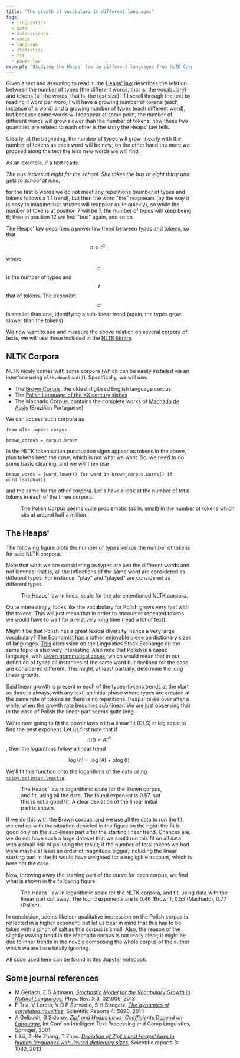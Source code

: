 ```yaml
---
title: "The growth of vocabulary in different languages"
tags:
  - linguistics
  - data
  - data-science
  - words
  - language
  - statistics
  - fit
  - power-law
excerpt: "Studying the Heaps' law in different languages from NLTK Corpora"
---
```


Given a text and assuming to read it, the [Heaps' law](https://en.wikipedia.org/wiki/Heaps'_law) describes the relation between the number of types (the different words, that is, the vocabulary) and tokens (all the words, that is, the text size). If I scroll through the text by reading it word per word, I will have a growing number of tokens (each instance of a word) and a growing number of types (each different word), but because some words will reappear at some point, the number of different words will grow slower than the number of tokens: how these two quantities are related to each other is the story the Heaps' law tells.

Clearly, at the beginning, the number of types will grow linearly with the number of tokens as each word will be new; on the other hand the more we proceed along the text the less new words we will find. 

As an example, if a text reads 

_The bus leaves at eight for the school. She takes the bus at eight thirty and gets to school at nine._

for the first 6 words we do not meet any repetitions (number of types and tokens follows a 1:1 trend), but then the word "the" reappears (by the way it is easy to imagine that articles will reappear quite quickly), so while the number of tokens at position 7 will be 7, the number of types will keep being 6; then in position 12 we find "bus" again, and so on.

The Heaps' law describes a power law trend between types and tokens, so that 

$$
n \propto t^\alpha \ ,
$$

where $$n$$ is the number of types and $$t$$ that of tokens. The exponent $$\alpha$$ is smaller than one, identifying a sub-linear trend (again, the types grow slower than the tokens).

We now want to see and measure the above relation on several corpora of texts, we will use those included in the [NLTK library](http://www.nltk.org).

## NLTK Corpora

NLTK nicely comes with some corpora (which can be easily installed via an interface using `nltk.download()`). Specifically, we will use:

* The [Brown Corpus](https://en.wikipedia.org/wiki/Brown_Corpus), the oldest digitised English language corpus
* The [Polish Language of the XX century sixties](http://www.tei-c.org/Activities/Projects/po01.xml)
* The Machado Corpus, contains the complete works of [Machado de Assis](https://en.wikipedia.org/wiki/Machado_de_Assis) (Brazilian Portuguese)

We can access such corpora as

```
from nltk import corpus

brown_corpus = corpus.brown
```

In the NLTK tokenisation punctuation signs appear as tokens in the above, plus tokens keep the case, which is not what we want. So, we need to do some basic cleaning, and we will then use

```
brown_words = [word.lower() for word in brown_corpus.words() if word.isalpha()]
```

and the same for the other corpora. Let's have a look at the number of total tokens in each of the three corpora.

<figure style="width: 600px" class="align-center">
  <img src="{{ site.url }}{{ site.baseurl }}/images/num-tokens-nltk.svg" alt="">
  <figcaption>The Polish Corpus seems quite problematic (as in, small) in the number of tokens which sits at around half a million.</figcaption>
</figure> 

## The Heaps'

The following figure plots the number of types versus the number of tokens for said NLTK corpora.

Note that what we are considering as types are just the different words and not lemmas: that is, all the inflections of the same word are considered as different types. For instance, "play" and "played" are considered as different types.

<figure style="width: 600px" class="align-center">
  <img src="{{ site.url }}{{ site.baseurl }}/images/heaps-nltk-linear.svg" alt="">
  <figcaption>The Heaps' law in linear scale for the aforementioned NLTK corpora.</figcaption>
</figure> 

Quite interestingly, looks like the vocabulary for Polish grows very fast with the tokens. This will just mean that in order to encounter repeated tokens we would have to wait for a relatively long time (read a lot of text). 

Might it be that Polish has a great lexical diversity, hence a very large vocabulary? [The Economist](http://www.economist.com/blogs/johnson/2010/06/counting_words) has a rather enjoyable piece on dictionary sizes of languages. [This](http://linguistics.stackexchange.com/questions/3393/which-language-has-the-biggest-vocabulary) discussion on the Linguistics Stack Exchange on the same topic is also very interesting.
Also note that Polish is a cased language, with [seven grammatical cases](https://en.wikipedia.org/wiki/Polish_language), which would mean that in our definition of types all instances of the same word but declined for the case are considered different. This might, at least partially, determine the long linear growth. 

Said linear growth is present in each of the types-tokens trends at the start as there is always, with any text, an initial phase where types are created at the same rate of tokens as there is no repetitions. Heaps' takes over after a while, when the growth rate becomes sub-linear. We are just observing that in the case of Polish the linear part seems quite long.

We're now going to fit the power laws with a linear fit (OLS) in log scale to find the best exponent. Let us first note that if $$n(t) = At^\alpha$$, then the logarithms follow a linear trend 

$$
\log(n) = \log(A) + \alpha \log(t) 
$$

We'll fit this function onto the logarithms of the data using [`scipy.optimize.leastsq`](https://docs.scipy.org/doc/scipy-0.18.1/reference/generated/scipy.optimize.leastsq.html). 

<figure style="width: 400px" class="align-right">
  <img src="{{ site.url }}{{ site.baseurl }}/images/heaps-log-brown-all.svg" alt="">
  <figcaption>The Heaps' law in logarithmic scale for the Brown corpus, and fit, using all the data. The found exponent is 0.57, but this is not a good fit. A clear deviation of the linear initial part is shown.</figcaption>
</figure> 

If we do this with the Brown corpus, and we use all the data to run the fit, we end up with the situation depicted in the figure on the right: the fit is good only on the sub-linear part after the starting linear trend. Chances are, we do not have such a large dataset that we could run this fit on all data with a small risk of polluting the result; if the number of total tokens we had were maybe at least an order of magnitude bigger, including the linear starting part in the fit would have weighted for a negligible account, which is here not the case.

Now, throwing away the starting part of the curve for each corpus, we find what is shown in the following figure

<figure style="width: 600px" class="align-center">
  <img src="{{ site.url }}{{ site.baseurl }}/images/heaps-log-nltk-cut.svg" alt="">
  <figcaption>The Heaps' law in logarithmic scale for the NLTK corpora, and fit, using data with the linear part cut away. The found exponents are is 0.46 (Brown), 0.55 (Machado), 0.77 (Polish).</figcaption>
</figure> 

In conclusion, seems like our qualitative impression on the Polish corpus is reflected in a higher exponent, but let us bear in mind that this has to be taken with a pinch of salt as this corpus is small. Also, the reason of the slightly waving trend in the Machado corpus is not really clear; it might be due to inner trends in the novels composing the whole corpus of the author which we are here totally ignoring.

All code used here can be found in [this Jupyter notebook](http://nbviewer.jupyter.org/github/martinapugliese/ds-playground/blob/master/data-works/text-corpora/Heaps%27s%20laws%20different%20languages.ipynb).

## Some journal references 

* M Gerlach, E G Altmann, [*Stochastic Model for the Vocabulary Growth in Natural Languages*](http://journals.aps.org/prx/pdf/10.1103/PhysRevX.3.021006), Phys. Rev. X 3, 021006, 2013 
* F Tria, V Loreto, V D P Servedio, S H Strogatz, [*The dynamics of correlated novelties*](http://www.nature.com/articles/srep05890), Scientific Reports 4: 5890, 2014
* A Gelbukh, G Sidorov, [*Zipf and Heaps Laws’ Coefficients Depend on Language*](http://www.cic.ipn.mx/~sidorov/Zipf_Springer.pdf), Int Conf on Intelligent Text Processing and Comp Linguistics, Springer, 2001
* L Lü, Zi-Ke Zhang, T Zhou. [*Deviation of Zipf's and Heaps' laws in human languages with limited dictionary sizes*](http://www.nature.com/articles/srep01082), Scientific reports 3: 1082, 2013
